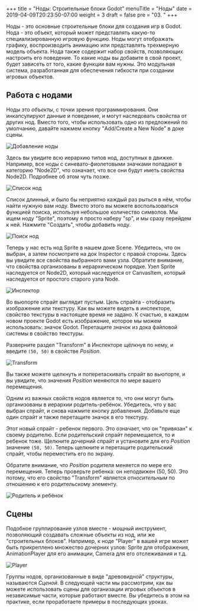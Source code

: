+++
title = "Ноды: Строительные блоки Godot"
menuTitle = "Ноды"
date = 2019-04-09T20:23:50-07:00
weight = 3
draft = false
pre = "03. "
+++

Ноды - это основные строительные блоки для создания игр в Godot. Нода - это объект, который может представлять какую-то специализированную игровую функцию. Ноды могут отображать графику, воспроизводить анимацию или представлять трехмерную модель объекта. Нода также содержит набор свойств, позволяющих настроить его поведение. То какие ноды вы добавите в свой проект, будет зависеть от того, какие функции вам нужны. Это модульная система, разработанная для обеспечения гибкости при создании игровых объектов.

## Работа с нодами

Ноды это _объекты_, с точки зрения программирования. Они инкапсулируют данные и поведение, и могут наследовать свойства от других нод. Вместо того, чтобы использовать одно из предложений по умолчанию, давайте нажмем кнопку "Add/Create a New Node" в доке сцены.

![Добавление ноды](/godot_recipes/img/101_01_newnode_button.png)

Здесь вы увидите всю иерархию типов нод, доступных в движке. Например, все ноды с синевато-фиолетовыми значками попадают в категорию "Node2D", что означает, что все они будут иметь свойства Node2D. Подробнее об этом чуть позже.

![Список нод](/godot_recipes/img/101_01_new_node.png?width=400)

Список длинный, и было бы неприятно каждый раз рыться в нём, чтобы найти нужную вам ноду. Вместо этого вы можете воспользоваться функцией поиска, используя небольшое количество символов. Мы ищем ноду "Sprite", поэтому я просто наберу "sp", и мы сразу перейдем к ней. Нажмите "Создать", чтобы добавить ноду.

![Поиск нод](/godot_recipes/img/101_01_sprite.gif)

Теперь у нас есть нод Sprite в нашем доке Scene. Убедитесь, что он выбран, а затем посмотрите на док ​​Inspector с правой стороны. Здесь вы увидите все свойства выбранного вами узла. Обратите внимание, что свойства организованы в иерархическом порядке. Узел Sprite наследуется от Node2D, который наследуется от CanvasItem, который наследуется от простого старого узла Node.

![Инспектор](/godot_recipes/img/101_01_inspector.png?width=200)

Во вьюпорте спрайт выглядит пустым. Цель спрайта - отобразить изображение или текстуру. Как вы можете видеть в инспекторе, свойство текстуры в настоящее время не задано. К счастью, в каждом новом проекте Godot есть изображение, которое мы можем использовать: значок Godot. Перетащите значок из дока файловой системы в свойство текстуры.

Разверните раздел "Transform" в Инспекторе щёлкнув по нему, и введите `(50, 50)` в свойстве _Position_.

![Transform](/godot_recipes/img/101_01_transform.png)

Вы также можете щелкнуть и поперетаскивать спрайт во вьюпорте, и вы увидите, что значения _Position_ меняются по мере вашего перемещения.

Одним из важных свойств нодов является то, что они могут быть организованы в иерархии родитель-ребёнок. Убедитесь, что у вас выбран спрайт, и снова нажмите кнопку добавления. Добавьте еще один спрайт и также перетащите значок в его текстуру.

Этот новый спрайт - ребенок первого. Это означает, что он "привязан" к своему родителю. Если родительский спрайт перемещается, то и ребенок тоже. Щелкните дочерний спрайт и установите для его _Position_ значение `(50, 50)`. Теперь щелкните и перетащите родительский спрайт, чтобы переместить его по экрану.

Обратите внимание, что _Position_ родителя меняется по мере его перемещения. Теперь проверьте ребенка: он неподвижен (50, 50). Это потому, что его свойство "Transform" является _относительным_ по отношению к его родительскому элементу.

![Родитель и ребёнок](/godot_recipes/img/g101_01_spritemove.gif?width=250)

## Сцены

Подобное группирование узлов вместе - мощный инструмент, позволяющий создавать сложные объекты из нод, или же "строительных блоков". Например, к ноде "Player" в вашей игре может быть прикреплено множество дочерних узлов: Sprite для отображения, AnimationPlayer для его анимации, Camera для его отслеживания и т.д.

![Player](/godot_recipes/img/101_01_scene_tree_example.png)

Группы нодов, организованные в виде "древовидной" структуры, называются _Сценой_. В следующей части мы рассмотрим, как вы можете использовать сцены для организации игровых объектов в независимые части, которые работают вместе. Вы убедитесь в этом на практике, если проработаете примеры в последующих уроках.